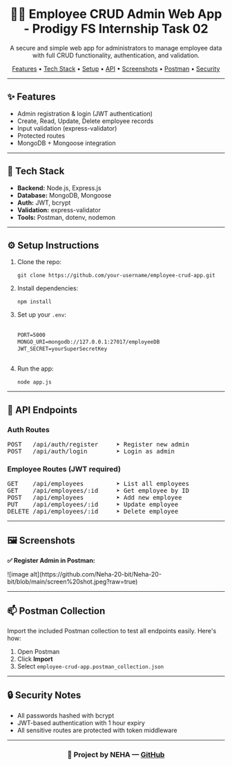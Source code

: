 <h1 align="center">👩‍💼 Employee CRUD Admin Web App - Prodigy FS Internship Task 02</h1>

<p align="center">
  A secure and simple web app for administrators to manage employee data with full CRUD functionality, authentication, and validation.
</p>

<p align="center">
  <a href="#features">Features</a> •
  <a href="#tech-stack">Tech Stack</a> •
  <a href="#setup">Setup</a> •
  <a href="#api-endpoints">API</a> •
  <a href="#screenshots">Screenshots</a> •
  <a href="#postman">Postman</a> •
  <a href="#security">Security</a>
</p>

---

<h2 id="features">✨ Features</h2>

<ul>
  <li>Admin registration & login (JWT authentication)</li>
  <li>Create, Read, Update, Delete employee records</li>
  <li>Input validation (express-validator)</li>
  <li>Protected routes</li>
  <li>MongoDB + Mongoose integration</li>
</ul>

---

<h2 id="tech-stack">🧰 Tech Stack</h2>

<ul>
  <li><b>Backend:</b> Node.js, Express.js</li>
  <li><b>Database:</b> MongoDB, Mongoose</li>
  <li><b>Auth:</b> JWT, bcrypt</li>
  <li><b>Validation:</b> express-validator</li>
  <li><b>Tools:</b> Postman, dotenv, nodemon</li>
</ul>

---

<h2 id="setup">⚙️ Setup Instructions</h2>

<ol>
  <li>Clone the repo:
    <pre><code>git clone https://github.com/your-username/employee-crud-app.git</code></pre>
  </li>
  <li>Install dependencies:
    <pre><code>npm install</code></pre>
  </li>
  <li>Set up your <code>.env</code>:
    <pre><code>
PORT=5000
MONGO_URI=mongodb://127.0.0.1:27017/employeeDB
JWT_SECRET=yourSuperSecretKey
    </code></pre>
  </li>
  <li>Run the app:
    <pre><code>node app.js</code></pre>
  </li>
</ol>

---

<h2 id="api-endpoints">🔗 API Endpoints</h2>

<h3>Auth Routes</h3>
<pre>
POST   /api/auth/register     ➤ Register new admin  
POST   /api/auth/login        ➤ Login as admin
</pre>

<h3>Employee Routes (JWT required)</h3>
<pre>
GET    /api/employees         ➤ List all employees  
GET    /api/employees/:id     ➤ Get employee by ID  
POST   /api/employees         ➤ Add new employee  
PUT    /api/employees/:id     ➤ Update employee  
DELETE /api/employees/:id     ➤ Delete employee
</pre>

---

<h2 id="screenshots">🖼️ Screenshots</h2>

<p>
  <b>✅ Register Admin in Postman:</b><br /> 
</p> 
  ![image alt](https://github.com/Neha-20-bit/Neha-20-bit/blob/main/screen%20shot.jpeg?raw=true)


---

<h2 id="postman">📫 Postman Collection</h2>

<p>Import the included Postman collection to test all endpoints easily. Here's how:</p>

<ol>
  <li>Open Postman</li>
  <li>Click <b>Import</b></li>
  <li>Select <code>employee-crud-app.postman_collection.json</code></li>
</ol>

---

<h2 id="security">🔒 Security Notes</h2>

<ul>
  <li>All passwords hashed with bcrypt</li>
  <li>JWT-based authentication with 1 hour expiry</li>
  <li>All sensitive routes are protected with token middleware</li>
</ul>

---

<h3 align="center">📌 Project by NEHA — <a href="https://github.com/your-username">GitHub</a></h3>


